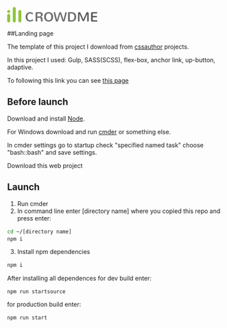 <img width="211" height="36" alt="icrowdme logo" src="https://github.com/shurawi/icrowdme/blob/master/source/img/head_logo.png">

##Landing page

The template of this project I download from [cssauthor](https://cssauthor.com/icrowdme-psd-website-template/) projects.

In this project I used: Gulp, SASS(SCSS), flex-box, anchor link, up-button, adaptive.

To following this link you can see [this page](https://shurawi.github.io/icrowdme-pv/)

## Before launch
Download and install [Node](https://nodejs.org/en/).

For Windows download and run [cmder](https://cmder.net/) or something else.

In cmder settings go to startup check "specified named task" choose "bash::bash" and save settings.

Download this web project

## Launch 
1. Run cmder
2. In command line enter [directory name] where you copied this repo and press enter:
```bash
cd ~/[directory name]
npm i
```
3. Install npm dependencies 
```bash
npm i
```

After installing all dependences for dev build enter:
```bush
npm run startsource
```
for production build enter:
 ```bush
 npm run start
